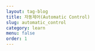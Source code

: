 ```yaml
---
layout: tag-blog
title: 자동제어(Automatic Control)
slug: automatic_control
category: learn
menu: false
order: 1
---
```


